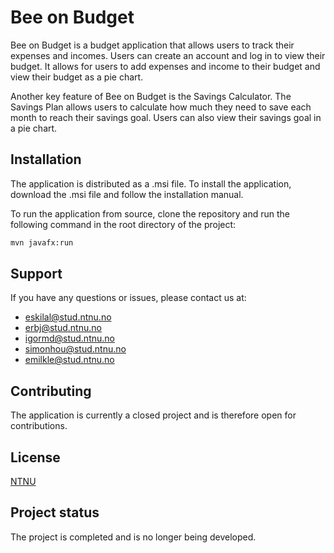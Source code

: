 # Bee on Budget

Bee on Budget is a budget application that allows users to track their expenses and incomes. Users can create an account
and log in to view their budget. It allows for users to add expenses and income to their budget and
view their budget as a pie chart.

Another key feature of Bee on Budget is the Savings Calculator. The Savings Plan allows users to calculate how
much they need to save each month to reach their savings goal. Users can also view their savings goal in a pie chart.

## Installation

The application is distributed as a .msi file. To install the application, download the .msi file and follow the
installation manual.

To run the application from source, clone the repository and run the following command in the root directory of the
project:

```bash
mvn javafx:run
```

## Support

If you have any questions or issues, please contact us at:

- <eskilal@stud.ntnu.no>
- <erbj@stud.ntnu.no>
- <igormd@stud.ntnu.no>
- <simonhou@stud.ntnu.no>
- <emilkle@stud.ntnu.no>

## Contributing

The application is currently a closed project and is therefore open for contributions.

## License

[NTNU](https://www.ntnu.edu/)

## Project status

The project is completed and is no longer being developed.